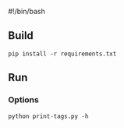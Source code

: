 #!/bin/bash

## Build

    pip install -r requirements.txt

## Run
### Options

    python print-tags.py -h
